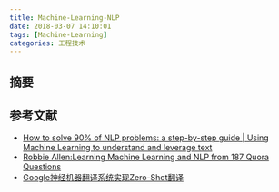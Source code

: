 ```yaml
---
title: Machine-Learning-NLP
date: 2018-03-07 14:10:01
tags: [Machine-Learning]
categories: 工程技术
---
```

## 摘要
<!--more-->
## 参考文献
- [How to solve 90% of NLP problems: a step-by-step guide | Using Machine Learning to understand and leverage text](https://blog.insightdatascience.com/how-to-solve-90-of-nlp-problems-a-step-by-step-guide-fda605278e4e)
- [Robbie Allen:Learning Machine Learning and NLP from 187 Quora Questions](https://unsupervisedmethods.com/learning-machine-learning-and-nlp-from-185-quora-questions-cebe42e47da8?source=rss----604640a9497a---4)
- [Google神经机器翻译系统实现Zero-Shot翻译](http://www.infoq.com/cn/news/2017/02/zero-shot-translation?utm_campaign=infoq_content&utm_source=infoq&utm_medium=feed&utm_term=global)
